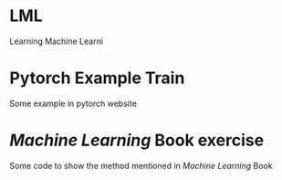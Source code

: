 # LML

Learning Machine Learni

# Pytorch Example Train

Some example in pytorch website


# *Machine Learning* Book exercise


Some code to show the method mentioned in *Machine Learning* Book